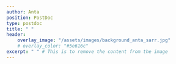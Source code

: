 ```yaml
---
author: Anta
position: PostDoc
type: postdoc
title: " "
header:
    overlay_image: "/assets/images/background_anta_sarr.jpg"
    # overlay_color: "#5e616c"
excerpt: " " # This is to remove the content from the image
---
```

